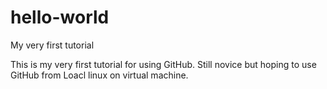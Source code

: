 # hello-world
My very first tutorial

This is my very first tutorial for using GitHub.
Still novice but hoping to use GitHub from Loacl linux on virtual machine.
